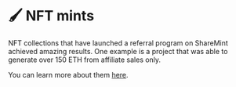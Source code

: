 # 🖌️ NFT mints

NFT collections that have launched a referral program on ShareMint achieved amazing results. One example is a project that was able to generate over 150 ETH from affiliate sales only. 

You can learn more about them [here](https://blog.sharemint.xyz/nft-case-studies).